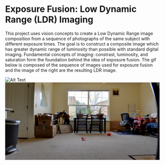 # Exposure Fusion: Low Dynamic Range (LDR) Imaging

This project uses vision concepts to create a Low Dynamic Range image composition from a sequence of photographs of the same subject with different exposure times. The goal is to construct a composite image which has greater dynamic range of luminosity than possible with standard digital imaging. Fundamental concepts of imaging: constrast, luminosity, and saturation form the foundation behind the idea of exposure fusion. The gif below is composed of the sequence of images used for exposure fusion and the image of the right are the resulting LDR image.

![Alt Text](https://media.giphy.com/media/rVPVr1NmTsbY71YUIr/giphy.gif)
<img src="https://github.com/nitishsanghi/Computer-Vision/blob/main/ExposureFusion/ExposureFusionOutputImage.jpg" width="500" height="250">
